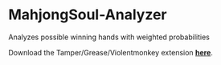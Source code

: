 # MahjongSoul-Analyzer
Analyzes possible winning hands with weighted probabilities

Download the Tamper/Grease/Violentmonkey extension **[here](https://github.com/FishHeadswg/MahjongSoul-Analyzer/raw/master/MahjongSoul%20Analyzer.user.js)**.

